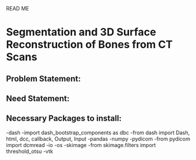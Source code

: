 READ ME


# Segmentation and 3D Surface Reconstruction of Bones from CT Scans


## Problem Statement:

## Need Statement:


## Necessary Packages to install:
-dash 
  -import dash_bootstrap_components as dbc
  -from dash import Dash, html, dcc, callback, Output, Input
-pandas
-numpy
-pydicom
  -from pydicom import dcmread
-io
-os
-skimage
  -from skimage.filters import threshold_otsu
-vtk
